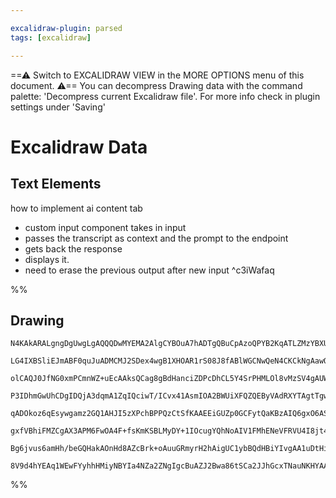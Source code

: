 ```yaml
---

excalidraw-plugin: parsed
tags: [excalidraw]

---
```

==⚠  Switch to EXCALIDRAW VIEW in the MORE OPTIONS menu of this document. ⚠== You can decompress Drawing data with the command palette: 'Decompress current Excalidraw file'. For more info check in plugin settings under 'Saving'


# Excalidraw Data
## Text Elements
how to implement ai content tab

- custom input component takes in input
- passes the transcript as context and the prompt to the endpoint
- gets back the response
- displays it.
- need to erase the previous output after new input ^c3iWafaq

%%
## Drawing
```compressed-json
N4KAkARALgngDgUwgLgAQQQDwMYEMA2AlgCYBOuA7hADTgQBuCpAzoQPYB2KqATLZMzYBXUtiRoIACyhQ4zZAHoFAc0JRJQgEYA6bGwC2CgF7N6hbEcK4OCtptbErHALRY8RMpWdx8Q1TdIEfARcZgRmBShcZQUebQBmbQAGGjoghH0EDihmbgBtcDBQMBLoeHF0KCwoVJLIRhZ2LjQeAE4AFn5ShtZOADlOMW4ARniAViTWgDYADlax1q7IQg5i

LG4IXBSliEJmABF0quJuADMCMJ2SDex4wgB1XHOAR1rS08J8fABlWGCNwQeN4CKCkNgAawQ9xI6m4fEKILBkN+MH+EkB1x2YL8kg44VyaGGOzYcFw2DUMBGSSSO2syjRqBpCIgmG4zniPBmO0paHZAHYZtoeGMBcNhTtmKCIQgAMJsfBsUgbADEwwQarVwIgmjJ4OU2NWcoVSokoOszFJgWyWooMMk3CmU0S7T5rR47RmSXasz5Yx2kgQhGU0hGv

olCAQJ0JfNG0xmPCmnWZ+uEcAAksQCag8gBdHanciZDPcDhCL5Y4SrPHMLOl8vMzSV4gAUWCmWyWdzOyEcGIuGOofd7SSw2GXpmYymOyIHHBJbL+GnbGwkKjqHO+EuzNOnCg30IRgqPCZdQgO+yADFcPpPjzUH7mVVMDUJJI2BRUFA2KhCPofBksigVBcEIVA9GyQDP1wTQAB0ODg5wwKESUDB/Dg4CEIC9D/ThIKiSFmDQtCMKgBDUFJGtwk/AN

P3IDhmGwUhCDgIDQjA3dqmA1ZqIQciwT/ICvx41AsmIOA2BWUiXFQZQEByVAdRXYTAgtTgwjIxwLXwXAYEItRtDIvFI0/b8mFCXj1F4uBAjMYRCOEWRMOA04qlIVA8Q/FYSK1cgKAAFWqDY3w/ITf3/dtWNA8CqmyKDYPg6TsGQr99GIpzsPEvFYvwqiVjSqTEIosJCMs2jzUY5jWMI6LOOsYhhOsgwWJM4TRPEySyNk+TFPBZTwky9TpM0nwdL0

qADOkoz6qEsywgamz2GQ1AHJI5zXPchBPPQzCtSfKAAEEiGUZp0GCFytQaKBzAIQ6gxO6ASS1aKQLxUhizQOtF2ZRUgxWAgAufIL3xasK20gkD2Ig7LoLgsikpQ1KvPSprcOhgiiKRgryNCYrhLNeiKuatiaufLjppoxqBJa0q2ok7JOrkwier61T6IQDS9hG3Sf3GwyI2m0zyDm0rrIQWylpWpynnWjz8q1XBMLYAAlcIDwqUEhAQacVgQAAJQN

gxfVBhiFMZCgAX3APM6FwOA4F+fsKmKSBLMyDY+1IOcugYQhNoAIV1FMhENeVFRVU4I8jt4ICS0grSgNMqn0X4kVlUOTXQVV1Wz6PY/jxOMgDlcg5D40Nnxi1cHj3ORHzpOL0+H4/gqCAMROb288Agvk6lSFoWIWEWg72uu6TlPpRRBlW/lTFChjkfsm7pXhGDassyJOfO8XpOAHlSXJWAqRPSAt4T+vdyvG98DvB9SlP7uL13fdDzhY/57j0eMg

Bg6jvus6amHh/beGQHakAOnHd8AZcBrk+oAuuGRmyrH2hAigUC1ybBQdHBiYIvgAA1uDtHiIKEUkwxjDFaK0eM8QiHe2wfKfAABNbgZC4i+naAmPkPBhgik5FyOeRg2AGG4M7eoBBNZwgtnAz++hl7B2IGvDYBp25z31CQZ+FRYEqKYsQI0Yc0AiIgH7eU6DlQylaGYsxWoVbKDLFXFUzZ9gOIcRASRm8F57l7ggPeV01LznrKUUW4tmAAHFtHqL

8V9d4hYEAq1WEwFYyhhHMiyNBYIa4NZa2ZNgIgcBuAZJ2Bwa86tSCa2JJhGcxTNauNKHYAAVggbAORviFLgAAWTYGsRBqTIxnAuAgcA5t+Bnk+OEYRltzZAA
```
%%